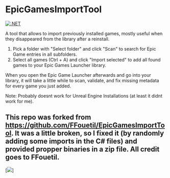 # EpicGamesImportTool
[![.NET](https://github.com/Letoonik/EpicGamesImportTool/actions/workflows/dotnet.yml/badge.svg)](https://github.com/Letoonik/EpicGamesImportTool/actions/workflows/dotnet.yml)

A tool that allows to import previously installed games, mostly useful when they disappeared from the library after a reinstall.

1. Pick a folder with "Select folder" and click "Scan" to search for Epic Game entries in all subfolders.
2. Select all games (Ctrl + A) and click "Import selected" to add all found games to your Epic Games Launcher library.

When you open the Epic Game Launcher afterwards and go into your library, it will take a little while to scan, validate, and fix missing metadata for every game you just added.

Note: Probably doesnt work for Unreal Engine Installations (at least it didnt work for me).

## This repo was forked from https://github.com/FFouetil/EpicGamesImportTool. It was a little broken, so I fixed it (by randomly adding some imports in the C# files) and provided propper binaries in a zip file. All credit goes to FFouetil.

[![](htps://imgs.search.brave.com/Igu7Nva4_8YCCVnnK1Og1wR3pARpZ6_n5CDazB2C3b8/rs:fit:980:372:1/g:ce/aHR0cDovL2Nkbi5v/bmxpbmV3ZWJmb250/cy5jb20vc3ZnL2lt/Z180MzcwMjMucG5n)]

